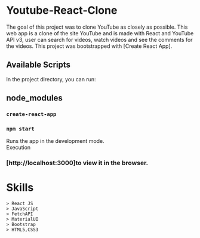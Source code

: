# Youtube-React-Clone
The goal of this project was to clone YouTube as closely as possible. This web app is a clone of the site YouTube and is made with React and YouTube API v3, user can search for videos, watch videos and see the comments for the videos.
This project was bootstrapped with [Create React App].

## Available Scripts

In the project directory, you can run:
## node_modules
### `create-react-app`
### `npm start`

Runs the app in the development mode.<br />
Execution
### [http://localhost:3000]to view it in the browser.

  # Skills 
    > React JS
    > JavaScript
    > FetchAPI
    > MaterialUI
    > Bootstrap
    > HTML5,CSS3
